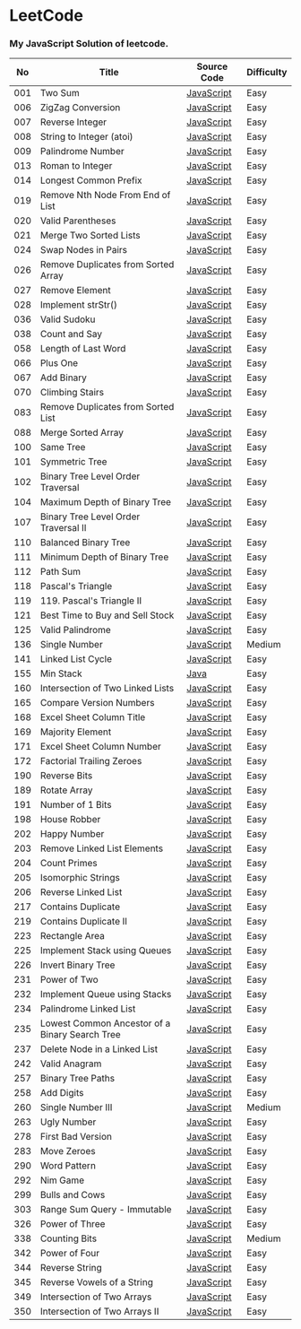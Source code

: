 # LeetCode
### My JavaScript Solution of leetcode.


| No | Title | Source Code | Difficulty |
|----| ----- | -------- | ---------- |
|001|Two Sum|[JavaScript](https://github.com/zj972/leetcode/tree/master/code/001.%20Two%20Sum)|Easy|
|006|ZigZag Conversion|[JavaScript](https://github.com/zj972/leetcode/tree/master/code/006.%20ZigZag%20Conversion)|Easy|
|007|Reverse Integer|[JavaScript](https://github.com/zj972/leetcode/tree/master/code/007.%20Reverse%20Integer)|Easy|
|008|String to Integer (atoi)|[JavaScript](https://github.com/zj972/leetcode/tree/master/code/008.%20String%20to%20Integer%20(atoi))|Easy|
|009|Palindrome Number|[JavaScript](https://github.com/zj972/leetcode/tree/master/code/009.%20Palindrome%20Number)|Easy|
|013|Roman to Integer|[JavaScript](https://github.com/zj972/leetcode/tree/master/code/013.%20Roman%20to%20Integer)|Easy|
|014|Longest Common Prefix|[JavaScript](https://github.com/zj972/leetcode/tree/master/code/014.%20Longest%20Common%20Prefix)|Easy|
|019|Remove Nth Node From End of List|[JavaScript](https://github.com/zj972/leetcode/tree/master/code/019.%20Remove%20Nth%20Node%20From%20End%20of%20List)|Easy|
|020|Valid Parentheses|[JavaScript](https://github.com/zj972/leetcode/tree/master/code/020.%20Valid%20Parentheses)|Easy|
|021|Merge Two Sorted Lists|[JavaScript](https://github.com/zj972/leetcode/tree/master/code/021.%20Merge%20Two%20Sorted%20Lists)|Easy|
|024|Swap Nodes in Pairs|[JavaScript](https://github.com/zj972/leetcode/tree/master/code/024.%20Swap%20Nodes%20in%20Pairs)|Easy|
|026|Remove Duplicates from Sorted Array|[JavaScript](https://github.com/zj972/leetcode/tree/master/code/026.%20Remove%20Duplicates%20from%20Sorted%20Array)|Easy|
|027|Remove Element|[JavaScript](https://github.com/zj972/leetcode/tree/master/code/027.%20Remove%20Element)|Easy|
|028|Implement strStr()|[JavaScript](https://github.com/zj972/leetcode/tree/master/code/028.%20Implement%20strStr())|Easy|
|036|Valid Sudoku|[JavaScript](https://github.com/zj972/leetcode/tree/master/code/036.%20Valid%20Sudoku)|Easy|
|038|Count and Say|[JavaScript](https://github.com/zj972/leetcode/tree/master/code/038.%20Count%20and%20Say)|Easy|
|058|Length of Last Word|[JavaScript](https://github.com/zj972/leetcode/tree/master/code/058.%20Length%20of%20Last%20Word)|Easy|
|066|Plus One|[JavaScript](https://github.com/zj972/leetcode/tree/master/code/066.%20Plus%20One)|Easy|
|067|Add Binary|[JavaScript](https://github.com/zj972/leetcode/tree/master/code/067.%20Add%20Binary)|Easy|
|070|Climbing Stairs|[JavaScript](https://github.com/zj972/leetcode/tree/master/code/070.%20Climbing%20Stairs)|Easy|
|083|Remove Duplicates from Sorted List|[JavaScript](https://github.com/zj972/leetcode/tree/master/code/083.%20Remove%20Duplicates%20from%20Sorted%20List)|Easy|
|088|Merge Sorted Array|[JavaScript](https://github.com/zj972/leetcode/tree/master/code/088.%20Merge%20Sorted%20Array)|Easy|
|100|Same Tree|[JavaScript](https://github.com/zj972/leetcode/tree/master/code/100.%20Same%20Tree)|Easy|
|101|Symmetric Tree|[JavaScript](https://github.com/zj972/leetcode/tree/master/code/101.%20Symmetric%20Tree)|Easy|
|102|Binary Tree Level Order Traversal|[JavaScript](https://github.com/zj972/leetcode/tree/master/code/102.%20Binary%20Tree%20Level%20Order%20Traversal)|Easy|
|104|Maximum Depth of Binary Tree|[JavaScript](https://github.com/zj972/leetcode/tree/master/code/104.%20Maximum%20Depth%20of%20Binary%20Tree)|Easy|
|107|Binary Tree Level Order Traversal II|[JavaScript](https://github.com/zj972/leetcode/tree/master/code/107.%20Binary%20Tree%20Level%20Order%20Traversal%20II)|Easy|
|110|Balanced Binary Tree|[JavaScript](https://github.com/zj972/leetcode/tree/master/code/110.%20Balanced%20Binary%20Tree)|Easy|
|111|Minimum Depth of Binary Tree|[JavaScript](https://github.com/zj972/leetcode/tree/master/code/111.%20Minimum%20Depth%20of%20Binary%20Tree)|Easy|
|112|Path Sum|[JavaScript](https://github.com/zj972/leetcode/tree/master/code/112.%20Path%20Sum)|Easy|
|118|Pascal's Triangle|[JavaScript](https://github.com/zj972/leetcode/tree/master/code/118.%20Pascal's%20Triangle)|Easy|
|119|119. Pascal's Triangle II|[JavaScript](https://github.com/zj972/leetcode/tree/master/code/119.%20Pascal's%20Triangle%20II)|Easy|
|121|Best Time to Buy and Sell Stock|[JavaScript](https://github.com/zj972/leetcode/tree/master/code/121.%20Best%20Time%20to%20Buy%20and%20Sell%20Stock)|Easy|
|125|Valid Palindrome|[JavaScript](https://github.com/zj972/leetcode/tree/master/code/125.%20Valid%20Palindrome)|Easy|
|136|Single Number|[JavaScript](https://github.com/zj972/leetcode/tree/master/code/136.%20Single%20Number)|Medium|
|141|Linked List Cycle|[JavaScript](https://github.com/zj972/leetcode/tree/master/code/141.%20Linked%20List%20Cycle)|Easy|
|155|Min Stack|[Java](https://github.com/zj972/leetcode/tree/master/code/155.%20Min%20Stack)|Easy|
|160|Intersection of Two Linked Lists|[JavaScript](https://github.com/zj972/leetcode/tree/master/code/160.%20Intersection%20of%20Two%20Linked%20Lists)|Easy|
|165|Compare Version Numbers|[JavaScript](https://github.com/zj972/leetcode/tree/master/code/165.%20Compare%20Version%20Numbers)|Easy|
|168|Excel Sheet Column Title|[JavaScript](https://github.com/zj972/leetcode/tree/master/code/168.%20Excel%20Sheet%20Column%20Title)|Easy|
|169|Majority Element|[JavaScript](https://github.com/zj972/leetcode/tree/master/code/169.%20Majority%20Element)|Easy|
|171|Excel Sheet Column Number|[JavaScript](https://github.com/zj972/leetcode/tree/master/code/171.%20Excel%20Sheet%20Column%20Number)|Easy|
|172|Factorial Trailing Zeroes|[JavaScript](https://github.com/zj972/leetcode/tree/master/code/172.%20Factorial%20Trailing%20Zeroes)|Easy|
|190|Reverse Bits|[JavaScript](https://github.com/zj972/leetcode/tree/master/code/190.%20Reverse%20Bits)|Easy|
|189|Rotate Array|[JavaScript](https://github.com/zj972/leetcode/tree/master/code/189.%20Rotate%20Array)|Easy|
|191|Number of 1 Bits|[JavaScript](https://github.com/zj972/leetcode/tree/master/code/191.%20Number%20of%201%20Bits)|Easy|
|198|House Robber|[JavaScript](https://github.com/zj972/leetcode/tree/master/code/198.%20House%20Robber)|Easy|
|202|Happy Number|[JavaScript](https://github.com/zj972/leetcode/tree/master/code/202.%20Happy%20Number)|Easy|
|203|Remove Linked List Elements|[JavaScript](https://github.com/zj972/leetcode/tree/master/code/203.%20Remove%20Linked%20List%20Elements)|Easy|
|204|Count Primes|[JavaScript](https://github.com/zj972/leetcode/tree/master/code/204.%20Count%20Primes)|Easy|
|205|Isomorphic Strings|[JavaScript](https://github.com/zj972/leetcode/tree/master/code/205.%20Isomorphic%20Strings)|Easy|
|206|Reverse Linked List|[JavaScript](https://github.com/zj972/leetcode/tree/master/code/206.%20Reverse%20Linked%20List)|Easy|
|217|Contains Duplicate|[JavaScript](https://github.com/zj972/leetcode/tree/master/code/217.%20Contains%20Duplicate)|Easy|
|219|Contains Duplicate II|[JavaScript](https://github.com/zj972/leetcode/tree/master/code/219.%20Contains%20Duplicate%20II)|Easy|
|223|Rectangle Area|[JavaScript](https://github.com/zj972/leetcode/tree/master/code/223.%20Rectangle%20Area)|Easy|
|225|Implement Stack using Queues|[JavaScript](https://github.com/zj972/leetcode/tree/master/code/225.%20Implement%20Stack%20using%20Queues)|Easy|
|226|Invert Binary Tree|[JavaScript](https://github.com/zj972/leetcode/tree/master/code/226.%20Invert%20Binary%20Tree)|Easy|
|231|Power of Two|[JavaScript](https://github.com/zj972/leetcode/tree/master/code/231.%20Power%20of%20Two)|Easy|
|232|Implement Queue using Stacks|[JavaScript](https://github.com/zj972/leetcode/tree/master/code/232.%20Implement%20Queue%20using%20Stacks)|Easy|
|234|Palindrome Linked List|[JavaScript](https://github.com/zj972/leetcode/tree/master/code/234.%20Palindrome%20Linked%20List)|Easy|
|235|Lowest Common Ancestor of a Binary Search Tree|[JavaScript](https://github.com/zj972/leetcode/tree/master/code/235.%20Lowest%20Common%20Ancestor%20of%20a%20Binary%20Search%20Tree)|Easy|
|237|Delete Node in a Linked List|[JavaScript](https://github.com/zj972/leetcode/tree/master/code/237.%20Delete%20Node%20in%20a%20Linked%20List)|Easy|
|242|Valid Anagram|[JavaScript](https://github.com/zj972/leetcode/tree/master/code/242.%20Valid%20Anagram)|Easy|
|257|Binary Tree Paths|[JavaScript](https://github.com/zj972/leetcode/tree/master/code/257.%20Binary%20Tree%20Paths)|Easy|
|258|Add Digits|[JavaScript](https://github.com/zj972/leetcode/tree/master/code/258.%20Add%20Digits)|Easy|
|260|Single Number III|[JavaScript](https://github.com/zj972/leetcode/tree/master/code/260.%20Single%20Number%20III)|Medium|
|263|Ugly Number|[JavaScript](https://github.com/zj972/leetcode/tree/master/code/263.%20Ugly%20Number)|Easy|
|278|First Bad Version|[JavaScript](https://github.com/zj972/leetcode/tree/master/code/278.%20First%20Bad%20Version)|Easy|
|283|Move Zeroes|[JavaScript](https://github.com/zj972/leetcode/tree/master/code/283.%20Move%20Zeroes)|Easy|
|290|Word Pattern|[JavaScript](https://github.com/zj972/leetcode/tree/master/code/290.%20Word%20Pattern)|Easy|
|292|Nim Game|[JavaScript](https://github.com/zj972/leetcode/tree/master/code/292.%20Nim%20Game)|Easy|
|299|Bulls and Cows|[JavaScript](https://github.com/zj972/leetcode/tree/master/code/299.%20Bulls%20and%20Cows)|Easy|
|303|Range Sum Query - Immutable|[JavaScript](https://github.com/zj972/leetcode/tree/master/code/303.%20Range%20Sum%20Query%20-%20Immutable)|Easy|
|326|Power of Three|[JavaScript](https://github.com/zj972/leetcode/tree/master/code/326.%20Power%20of%20Three)|Easy|
|338|Counting Bits|[JavaScript](https://github.com/zj972/leetcode/tree/master/code/338.%20Counting%20Bits)|Medium|
|342|Power of Four|[JavaScript](https://github.com/zj972/leetcode/tree/master/code/342.%20Power%20of%20Four)|Easy|
|344|Reverse String|[JavaScript](https://github.com/zj972/leetcode/tree/master/code/344.%20Reverse%20String)|Easy|
|345|Reverse Vowels of a String|[JavaScript](https://github.com/zj972/leetcode/tree/master/code/345.%20Reverse%20Vowels%20of%20a%20String)|Easy|
|349|Intersection of Two Arrays|[JavaScript](https://github.com/zj972/leetcode/tree/master/code/349.%20Intersection%20of%20Two%20Arrays)|Easy|
|350|Intersection of Two Arrays II|[JavaScript](https://github.com/zj972/leetcode/tree/master/code/350.%20Intersection%20of%20Two%20Arrays%20II)|Easy|
